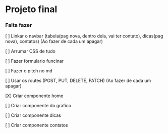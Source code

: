 # Projeto final

### Falta fazer

[ ] Linkar o navbar (tabela(pag nova, dentro dela, vai ter contato), dicas(pag nova), contatos) (Ao fazer de cada um apagar)

[ ] Arrumar CSS de tudo

[ ] Fazer formulario funcinar

[ ] Fazer o pitch no md

[ ] Usar os routes (POST, PUT, DELETE, PATCH) (Ao fazer de cada um apagar)

[X] Criar componente home

[ ] Criar componente do grafico

[ ] Criar componente dicas

[ ] Criar componente contatos
